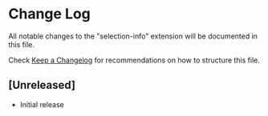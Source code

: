# Change Log
All notable changes to the "selection-info" extension will be documented in this file.

Check [Keep a Changelog](http://keepachangelog.com/) for recommendations on how to structure this file.

## [Unreleased]
- Initial release